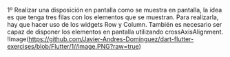 1º Realizar una disposición en pantalla como se muestra en pantalla, la idea es que tenga tres filas con los elementos que se muestran.
Para realizarla, hay que hacer uso de los widgets Row y Column. También es necesario ser capaz de disponer los elementos en pantalla utilizando crossAxisAlignment.
!Image(https://github.com/Javier-Andres-Dominguez/dart-flutter-exercises/blob/Flutter/1//image.PNG?raw=true)
